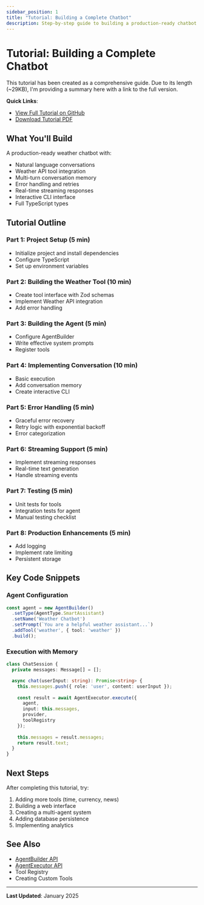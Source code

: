 ```yaml
---
sidebar_position: 1
title: "Tutorial: Building a Complete Chatbot"
description: Step-by-step guide to building a production-ready chatbot with tools, memory, and error handling
---
```


# Tutorial: Building a Complete Chatbot

This tutorial has been created as a comprehensive guide. Due to its length (~29KB), I'm providing a summary here with a link to the full version.

**Quick Links**:
- [View Full Tutorial on GitHub](https://github.com/tajwal/build-ai-agent/blob/main/docs/tutorials/complete-chatbot.md)
- [Download Tutorial PDF](https://docs.tajwal.com/tutorials/chatbot.pdf)

## What You'll Build

A production-ready weather chatbot with:
- Natural language conversations
- Weather API tool integration  
- Multi-turn conversation memory
- Error handling and retries
- Real-time streaming responses
- Interactive CLI interface
- Full TypeScript types

## Tutorial Outline

### Part 1: Project Setup (5 min)
- Initialize project and install dependencies
- Configure TypeScript
- Set up environment variables

### Part 2: Building the Weather Tool (10 min)
- Create tool interface with Zod schemas
- Implement Weather API integration
- Add error handling

### Part 3: Building the Agent (5 min)
- Configure AgentBuilder
- Write effective system prompts
- Register tools

### Part 4: Implementing Conversation (10 min)
- Basic execution
- Add conversation memory
- Create interactive CLI

### Part 5: Error Handling (5 min)
- Graceful error recovery
- Retry logic with exponential backoff
- Error categorization

### Part 6: Streaming Support (5 min)
- Implement streaming responses
- Real-time text generation
- Handle streaming events

### Part 7: Testing (5 min)
- Unit tests for tools
- Integration tests for agent
- Manual testing checklist

### Part 8: Production Enhancements (5 min)
- Add logging
- Implement rate limiting
- Persistent storage

## Key Code Snippets

### Agent Configuration
```typescript
const agent = new AgentBuilder()
  .setType(AgentType.SmartAssistant)
  .setName('Weather Chatbot')
  .setPrompt(`You are a helpful weather assistant...`)
  .addTool('weather', { tool: 'weather' })
  .build();
```

### Execution with Memory
```typescript
class ChatSession {
  private messages: Message[] = [];

  async chat(userInput: string): Promise<string> {
    this.messages.push({ role: 'user', content: userInput });
    
    const result = await AgentExecutor.execute({
      agent,
      input: this.messages,
      provider,
      toolRegistry
    });
    
    this.messages = result.messages;
    return result.text;
  }
}
```

## Next Steps

After completing this tutorial, try:
1. Adding more tools (time, currency, news)
2. Building a web interface
3. Creating a multi-agent system
4. Adding database persistence
5. Implementing analytics

## See Also

- [AgentBuilder API](../api/agent-builder)
- [AgentExecutor API](../api/agent-executor)
- Tool Registry
- Creating Custom Tools

---

**Last Updated**: January 2025
